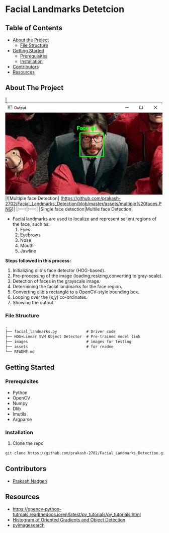 # Facial Landmarks Detetcion 

<!-- TABLE OF CONTENTS -->
## Table of Contents

* [About the Project](#about-the-project)
  * [File Structure](#file-structure)
* [Getting Started](#getting-started)
  * [Prerequisites](#prerequisites)
  * [Installation](#installation)
* [Contributors](#contributors)
* [Resources](#resources)


<!-- ABOUT THE PROJECT -->
## About The Project 
|![Single face detection](https://github.com/prakash-2702/Facial_Landmarks_Detection/blob/master/assets/single%20face.PNG)|![Multiple face Detection]
(https://github.com/prakash-2702/Facial_Landmarks_Detection/blob/master/assets/multiple%20faces.PNG)|
|:---:|:---:|
|Single face detection|Multile face Detection|  
* Facial landmarks are used to localize and represent salient regions of the face, such as:
  1. Eyes
  2. Eyebrows
  3. Nose
  4. Mouth
  5. Jawline
  
**Steps followed in this process:**
  1. Initializing dlib's face detector (HOG-based).
  2. Pre-processing of the image (loading,resizing,converting to gray-scale).
  3. Detection of faces in the grayscale image.
  4. Determining the facial landmarks for the face region.
  5. Converting dlib's rectangle to a OpenCV-style bounding box.
  6. Looping over the (x,y) co-ordinates.
  7. Showing the output.

### File Structure
    .
    ├── facial_landmarks.py             # Driver code
    ├── HOG+Linear SVM Object Detector  # Pre-trained model link
    ├── images                          # images for testing
    ├── assets                          # for readme
    └── README.md 
    
<!-- GETTING STARTED -->
## Getting Started

### Prerequisites  
* Python
* OpenCV
* Numpy 
* Dlib 
* Imutils
* Argparse

### Installation
1. Clone the repo
```sh
git clone https://github.com/prakash-2702/Facial_Landmarks_Detection.git
```    
<!-- CONTRIBUTORS -->
## Contributors
* [Prakash Nadgeri](https://github.com/prakash-2702)
<!-- ACKNOWLEDGEMENTS AND REFERENCES -->
## Resources
* https://opencv-python-tutroals.readthedocs.io/en/latest/py_tutorials/py_tutorials.html
* [Histogram of Oriented Gradients and Object Detection](https://www.pyimagesearch.com/2014/11/10/histogram-oriented-gradients-object-detection/)
* [pyimagesearch](https://www.pyimagesearch.com/2017/04/03/facial-landmarks-dlib-opencv-python/)



